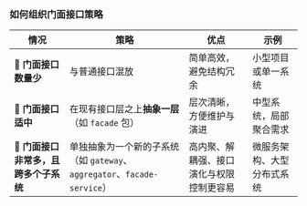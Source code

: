 ### 如何组织门面接口策略

|情况|策略|优点|示例|
|---|---|---|---|
|🔹 **门面接口数量少**|与普通接口混放|简单高效，避免结构冗余|小型项目或单一系统|
|🔸 **门面接口适中**|在现有接口层之上**抽象一层**（如 `facade` 包）|层次清晰，方便维护与演进|中型系统，局部聚合需求|
|🔺 **门面接口非常多，且跨多个子系统**|单独抽象为一个新的子系统（如 `gateway`、`aggregator`、`facade-service`）|高内聚、解耦强、接口演化与权限控制更容易|微服务架构、大型分布式系统|
